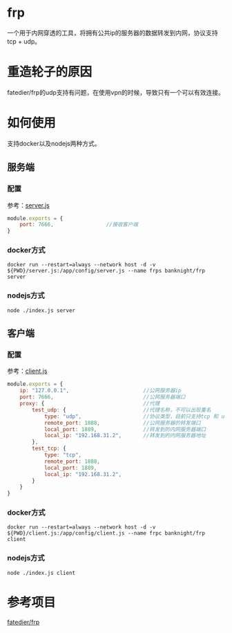 # frp
一个用于内网穿透的工具，将拥有公共ip的服务器的数据转发到内网，协议支持tcp + udp。

# 重造轮子的原因
fatedier/frp的udp支持有问题，在使用vpn的时候，导致只有一个可以有效连接。

# 如何使用
支持docker以及nodejs两种方式。

## 服务端
### 配置
参考：[server.js](https://github.com/BanKnight/frp/blob/master/config/server.js)
```js
module.exports = {
    port: 7666,                 //接收客户端
}
```
### docker方式
```
docker run --restart=always --network host -d -v ${PWD}/server.js:/app/config/server.js --name frps banknight/frp server
```

### nodejs方式
```
node ./index.js server
```

## 客户端

### 配置
参考：[client.js](https://github.com/BanKnight/frp/blob/master/config/client.js)
```js
module.exports = {
    ip: "127.0.0.1",                        //公网服务器ip
    port: 7666,                             //公网服务器端口
    proxy: {                                //代理
        test_udp: {                         //代理名称，不可以出现重名
            type: "udp",                    //协议类型，目前只支持tcp 和 udp
            remote_port: 1888,              //公网服务器的转发端口
            local_port: 1889,               //转发到的内网服务器端口
            local_ip: "192.168.31.2",       //转发到的内网服务器地址
        },
        test_tcp: {
            type: "tcp",
            remote_port: 1888,
            local_port: 1889,
            local_ip: "192.168.31.2",
        }
    }
}
```
### docker方式
```
docker run --restart=always --network host -d -v ${PWD}/client.js:/app/config/client.js --name frpc banknight/frp client
```
### nodejs方式
```
node ./index.js client
```

# 参考项目
[fatedier/frp](https://github.com/fatedier/frp)

